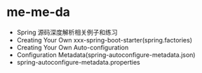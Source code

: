 # me-me-da
* Spring 源码深度解析相关例子和练习
* Creating Your Own xxx-spring-boot-starter(spring.factories)
* Creating Your Own Auto-configuration
* Configuration Metadata(spring-autoconfigure-metadata.json)
* spring-autoconfigure-metadata.properties